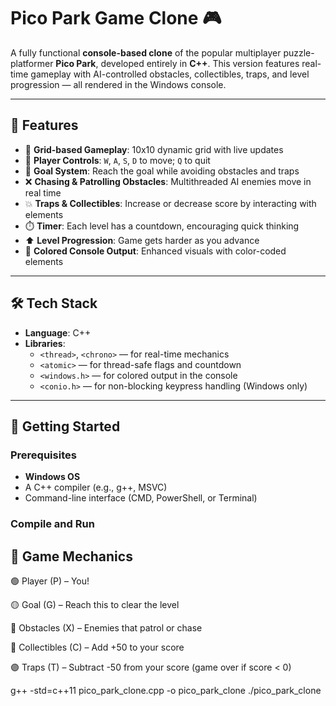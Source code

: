 # Pico Park Game Clone 🎮

A fully functional **console-based clone** of the popular multiplayer puzzle-platformer **Pico Park**, developed entirely in **C++**. This version features real-time gameplay with AI-controlled obstacles, collectibles, traps, and level progression — all rendered in the Windows console.

---

## 🧩 Features

- 🔲 **Grid-based Gameplay**: 10x10 dynamic grid with live updates
- 👤 **Player Controls**: `W`, `A`, `S`, `D` to move; `Q` to quit
- 🎯 **Goal System**: Reach the goal while avoiding obstacles and traps
- ❌ **Chasing & Patrolling Obstacles**: Multithreaded AI enemies move in real time
- 💥 **Traps & Collectibles**: Increase or decrease score by interacting with elements
- ⏱️ **Timer**: Each level has a countdown, encouraging quick thinking
- ⬆️ **Level Progression**: Game gets harder as you advance
- 🎨 **Colored Console Output**: Enhanced visuals with color-coded elements

---

## 🛠️ Tech Stack

- **Language**: C++
- **Libraries**:
  - `<thread>`, `<chrono>` — for real-time mechanics
  - `<atomic>` — for thread-safe flags and countdown
  - `<windows.h>` — for colored output in the console
  - `<conio.h>` — for non-blocking keypress handling (Windows only)

---

## 🚀 Getting Started

### Prerequisites

- **Windows OS**
- A C++ compiler (e.g., g++, MSVC)
- Command-line interface (CMD, PowerShell, or Terminal)

### Compile and Run

## 🧠 Game Mechanics

🟢 Player (P) – You!

🟡 Goal (G) – Reach this to clear the level

🔴 Obstacles (X) – Enemies that patrol or chase

🔵 Collectibles (C) – Add +50 to your score

🟣 Traps (T) – Subtract -50 from your score (game over if score < 0)


g++ -std=c++11 pico_park_clone.cpp -o pico_park_clone
./pico_park_clone
